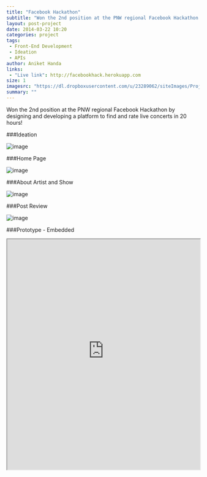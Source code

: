 ```yaml
---
title: "Facebook Hackathon"
subtitle: "Won the 2nd position at the PNW regional Facebook Hackathon by designing and developing a platform to find and rate live concerts in 20 hours!"
layout: post-project
date: 2014-03-22 10:20
categories: project
tags:
 - Front-End Development
 - Ideation
 - APIs 
author: Aniket Handa
links:
 - "Live link": http://facebookhack.herokuapp.com
size: 1
imagesrc: "https://dl.dropboxusercontent.com/u/23289062/siteImages/Projects/showlist/showlist.jpeg"
summary: ""
---
```


Won the 2nd position at the PNW regional Facebook Hackathon by designing and developing a platform to find and rate live concerts in 20 hours!

###Ideation

![image](https://dl.dropboxusercontent.com/u/23289062/siteImages/Projects/showlist/1.jpeg)

###Home Page

![image](https://dl.dropboxusercontent.com/u/23289062/siteImages/Projects/showlist/showlist.jpeg)

###About Artist and Show

![image](https://dl.dropboxusercontent.com/u/23289062/siteImages/Projects/showlist/item.jpeg)

###Post Review

![image](https://dl.dropboxusercontent.com/u/23289062/siteImages/Projects/showlist/edit.jpeg)

###Prototype - Embedded
<iframe src="http://facebookhack.herokuapp.com/" width="100%" height="600px">
  <p>Your browser does not support iframes.</p>
</iframe>

